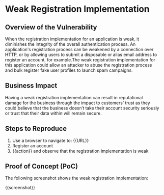 # Weak Registration Implementation

## Overview of the Vulnerability

When the registration implementation for an application is weak, it diminishes the integrity of the overall authentication process. An application's registration process can be weakened by a connection over HTTP, or by allowing users to submit a disposable or alias email address to register an account, for example.The weak registration implementation for this application could allow an attacker to abuse the registration process and bulk register fake user profiles to launch spam campaigns.

## Business Impact

Having a weak registration implementation can result in reputational damage for the business through the impact to customers’ trust as they could believe that the business doesn’t take their account security seriously or trust that their data within will remain secure.

## Steps to Reproduce

1. Use a browser to navigate to: {{URL}}
1. Register an account
1. {{action}} and observe that the registration implementation is weak

## Proof of Concept (PoC)

The following screenshot shows the weak registration implementation:

{{screenshot}}
